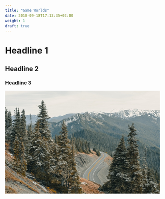 ```yaml
---
title: "Game Worlds"
date: 2018-09-18T17:13:35+02:00
weight: 1
draft: true
---
```


# Headline 1

## Headline 2

### Headline 3

![image](./example.jpg)